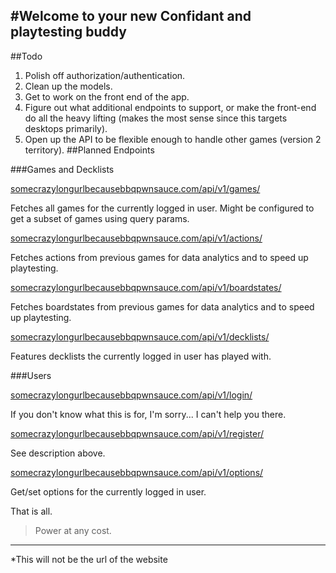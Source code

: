#Welcome to your new Confidant and playtesting buddy 
---

##Todo
1. Polish off authorization/authentication.
2. Clean up the models.
3. Get to work on the front end of the app.
4. Figure out what additional endpoints to support, or make the front-end do all the heavy lifting (makes the most sense since this targets desktops primarily).
6. Open up the API to be flexible enough to handle other games (version 2 territory).
##Planned Endpoints


###Games and Decklists

[somecrazylongurlbecausebbqpwnsauce.com/api/v1/games/](#disclaimer) 

Fetches all games for the currently logged in user.  Might be configured to get a subset of games using query params.


[somecrazylongurlbecausebbqpwnsauce.com/api/v1/actions/](#disclaimer) 

Fetches actions from previous games for data analytics and to speed up playtesting.


[somecrazylongurlbecausebbqpwnsauce.com/api/v1/boardstates/](#disclaimer) 

Fetches boardstates from previous games for data analytics and to speed up playtesting.

[somecrazylongurlbecausebbqpwnsauce.com/api/v1/decklists/](#disclaimer) 

Features decklists the currently logged in user has played with.


###Users

[somecrazylongurlbecausebbqpwnsauce.com/api/v1/login/](#disclaimer) 

If you don't know what this is for, I'm sorry... I can't help you there.


[somecrazylongurlbecausebbqpwnsauce.com/api/v1/register/](#disclaimer) 

See description above.

[somecrazylongurlbecausebbqpwnsauce.com/api/v1/options/](#disclaimer) 

Get/set options for the currently logged in user.



































That is all.
> Power at any cost.  

---
<a name="disclaimer">*This will not be the url of the website</a>
